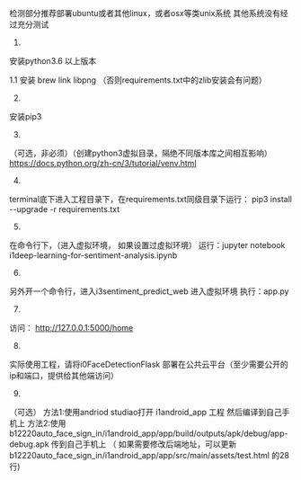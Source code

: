 检测部分推荐部署ubuntu或者其他linux，或者osx等类unix系统
其他系统没有经过充分测试

1.
安装python3.6 以上版本

1.1
安装
brew link libpng
（否则requirements.txt中的zlib安装会有问题）

2. 
安装pip3 

3.
（可选，非必须）（创建python3虚拟目录，隔绝不同版本库之间相互影响）
https://docs.python.org/zh-cn/3/tutorial/venv.html


4.
terminal底下进入工程目录下，在requirements.txt同级目录下运行：
pip3 install --upgrade -r requirements.txt


5.
在命令行下，（进入虚拟环境， 如果设置过虚拟环境）
运行：jupyter notebook i1deep-learning-for-sentiment-analysis.ipynb 



6.
另外开一个命令行，进入i3sentiment_predict_web
进入虚拟环境
执行：app.py

7.
访问：
http://127.0.0.1:5000/home

8.
实际使用工程，请将i0FaceDetectionFlask 部署在公共云平台（至少需要公开的ip和端口，提供给其他端访问）

9.
（可选）
方法1:使用andriod studiao打开 i1android_app 工程
然后编译到自己手机上
方法2:使用b12220auto_face_sign_in/i1android_app/app/build/outputs/apk/debug/app-debug.apk 
传到自己手机上
（ 如果需要修改后端地址，可以更新b12220auto_face_sign_in/i1android_app/app/src/main/assets/test.html 
的28行)